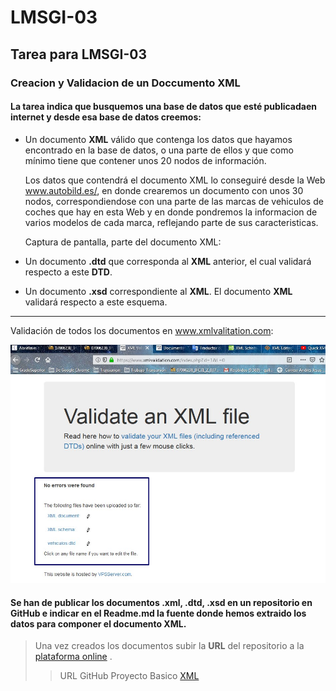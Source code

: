 # LMSGI-03
## Tarea para LMSGI-03

### Creacion y Validacion de un Doccumento XML

#### La tarea indica que busquemos una base de datos que esté publicadaen internet y desde esa base de datos creemos:

- Un documento **XML** válido que contenga los datos que hayamos encontrado en la base de 
datos, o una parte de ellos y que como mínimo tiene que contener unos 20 nodos de información.

  Los datos que contendrá el documento XML lo conseguiré desde la Web www.autobild.es/, en donde crearemos un documento con unos 30 nodos, correspondiendose con una parte de las marcas de vehiculos de coches que hay en esta Web y en donde pondremos la informacion de varios modelos de cada marca, reflejando parte de sus caracteristicas.
  
  Captura de pantalla, parte del documento XML:
  
  
- Un documento **.dtd** que corresponda al **XML** anterior, el cual validará respecto a este **DTD**.


- Un documento **.xsd** correspondiente al **XML**. El documento **XML** validará respecto a este esquema.

---
Validación de todos los documentos en www.xmlvalitation.com: 

![Captura de pantalla](https://github.com/andreshmb/LMSGI-03.github.io/blob/master/img/comprobacion-xml-file-dtd-xsd.jpg)

#### Se han de publicar los documentos **.xml, .dtd, .xsd** en un repositorio en **GitHub** e indicar en el **Readme.md** la fuente donde hemos extraido los datos para componer el documento **XML**.
>Una vez creados los documentos subir la **URL** del repositorio a la  [plataforma online](http://fpadistancia.caib.es/mod/url/view.php?id=80234) .
>>URL GitHub Proyecto Basico [XML](https://github.com/andreshmb/LMSGI-03.github.io.git)
